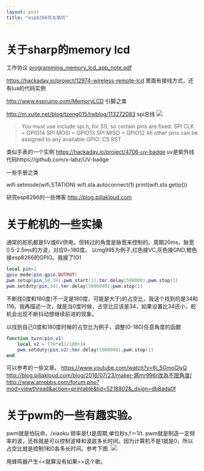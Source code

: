 ```yaml
---
layout: post
title: "esp8266坑与填坑"
---
```


# 关于sharp的memory lcd
工作协议
[programming_memory_lcd_app_note.pdf](https://github.com/shownb/shownb.github.com/files/908256/programming_memory_lcd_app_note.pdf)

https://hackaday.io/project/12974-wireless-remote-lcd 里面有接线方式，还有lua的代码实例

http://www.espruino.com/MemoryLCD 引脚之类

http://m.xuite.net/blog/tzeng015/twblog/113272083 spi总线
![](http://esp8266.github.io/Arduino/versions/2.0.0/doc/esp12.png)

> You must use include spi.h, for SS, so certain pins are fixed:
>SPI CLK = GPIO14
>SPI MOSI = GPIO13
>SPI MISO = GPIO12
>All other pins can be assigned to any available GPIO:
>CS
>RST


类似手表的一个实例 https://hackaday.io/project/4706-uv-badge uv是紫外线
代码https://github.com/x-labz/UV-badge


一些手册之类

wifi.setmode(wifi.STATION)
wifi.sta.autoconnect(1)
print(wifi.sta.getip())

研究esp8266的一些博客
http://blog.pillakloud.com

# 关于舵机的一些实操
通常的舵机都是5V或6V供电，但转过的角度是脉宽来控制的。周期20ms，脉宽0.5-2.5ms的方波，对应0~180度。
以mg995为例子,红色接VC,灰色接GND,橙色接esp8266的GPIO。我接了IO1
```lua
local pin=1
gpio.mode(pin,gpio.OUTPUT)
pwm.setup(pin,50,34);pwm.start(1);tmr.delay(500000);pwm.stop(1)
pwm.setduty(pin,34);tmr.delay(5000000);pwm.stop(1)
```
不断找0度和180度(不一定是180度，可能是大于)的占空比，我这个找到的是34和116。我再描述一次，就是当0度时候，占空比应该是34，如果设置比34还小，舵机会出现不断抖动想继续前进的现象。

以找到自己0度和180度时候的占空比为例子，调整(0-180)任意角度的函数
```lua
function turn(pin,v1)
	local v2 = (70*v1)/180+34
	pwm.setduty(pin,v2);tmr.delay(5000000);pwm.stop(1)
end
```

可以参考的一些文章。
https://www.youtube.com/watch?v=6j_5GmoGlyQ
http://blog.pillakloud.com/blog/2016/07/23/maker-將mr996r改為不限角度/
http://www.amobbs.com/forum.php?mod=viewthread&action=printable&tid=5218802&_dsign=db8ada0f


# 关于pwm的一些有趣实验。
pwm就是怕玩命。/xiaoku
频率是f,t是周期,单位秒s,f＝1/t.
pwm就是制造一定频率的波，还有就是可以控制波峰和波底多长时间。因为计算机不是1就是0，所以占空比就是控制1和0各多长时间。参考下图.
![](http://www.diy-robots.com/wp-content/uploads/2011/03/pwm1.gif)

用蜂鸣器产生<<就算没有如果>>这个歌。
